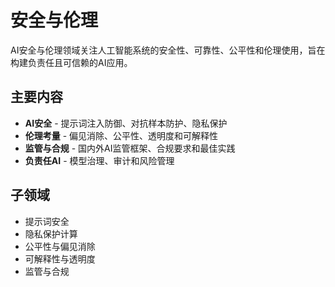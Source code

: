 # 安全与伦理

AI安全与伦理领域关注人工智能系统的安全性、可靠性、公平性和伦理使用，旨在构建负责任且可信赖的AI应用。

## 主要内容

- **AI安全** - 提示词注入防御、对抗样本防护、隐私保护
- **伦理考量** - 偏见消除、公平性、透明度和可解释性
- **监管与合规** - 国内外AI监管框架、合规要求和最佳实践
- **负责任AI** - 模型治理、审计和风险管理

## 子领域

- 提示词安全
- 隐私保护计算
- 公平性与偏见消除
- 可解释性与透明度
- 监管与合规 